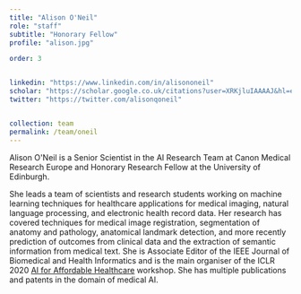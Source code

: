 ```yaml
---
title: "Alison O'Neil"
role: "staff"
subtitle: "Honorary Fellow"
profile: "alison.jpg"

order: 3


linkedin: "https://www.linkedin.com/in/alisononeil"
scholar: "https://scholar.google.co.uk/citations?user=XRKjluIAAAAJ&hl=en"
twitter: "https://twitter.com/alisonqoneil"


collection: team
permalink: /team/oneil
---
```

Alison O'Neil is a Senior Scientist in the AI Research Team at Canon Medical
Research Europe and Honorary Research Fellow at the University of Edinburgh.

She leads a team of scientists and research students working on machine learning
techniques for healthcare applications for medical imaging, natural language
processing, and electronic health record data. Her research has covered
techniques for medical image registration, segmentation of anatomy and
pathology, anatomical landmark detection, and more recently prediction of
outcomes from clinical data and the extraction of semantic information from
medical text. She is Associate Editor of the IEEE Journal of Biomedical and
Health Informatics and is the main organiser of the ICLR 2020 [AI for Affordable
Healthcare](https://www.google.com/url?q=https%3A%2F%2Fsites.google.com%2Fview%2Fai4ah-iclr2020%2Fhome&sa=D&sntz=1&usg=AFQjCNGGGqAodLVwHk_PRdu-a0FIr89dFA)
workshop. She has multiple publications and patents in the domain of medical AI.
